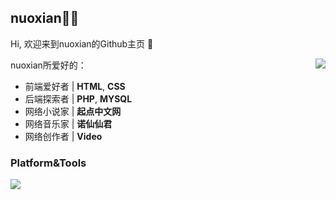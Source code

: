 ## nuoxian👨‍💻
Hi, 欢迎来到nuoxian的Github主页 👋

<img align="right" src="https://github-readme-stats.vercel.app/api?username=wibus-wee&count_private=true&show_icons=true" />

nuoxian所爱好的：

- 前端爱好者 | **HTML**, **CSS**
- 后端探索者 | **PHP**, **MYSQL**
- 网络小说家 | **起点中文网**
- 网络音乐家 | **诺仙仙君**
- 网络创作者 | **Video**

### Platform&Tools
![](https://visitor-badge.glitch.me/badge?page_id=nuoxianCN)

